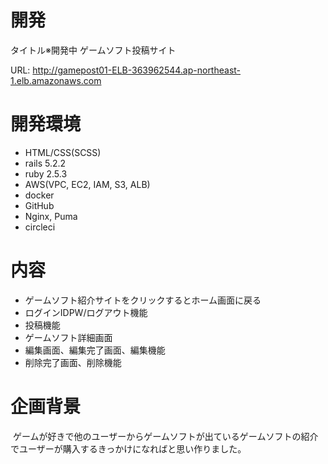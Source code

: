 # 開発
タイトル※開発中 ゲームソフト投稿サイト

URL: http://gamepost01-ELB-363962544.ap-northeast-1.elb.amazonaws.com

# 開発環境
- HTML/CSS(SCSS) 
- rails 5.2.2
- ruby 2.5.3
- AWS(VPC, EC2, IAM, S3, ALB)
- docker
- GitHub
- Nginx, Puma
- circleci

# 内容
- ゲームソフト紹介サイトをクリックするとホーム画面に戻る
- ログインIDPW/ログアウト機能
- 投稿機能
- ゲームソフト詳細画面
- 編集画面、編集完了画面、編集機能
- 削除完了画面、削除機能

# 企画背景
 ゲームが好きで他のユーザーからゲームソフトが出ているゲームソフトの紹介でユーザーが購入するきっかけになればと思い作りました。

